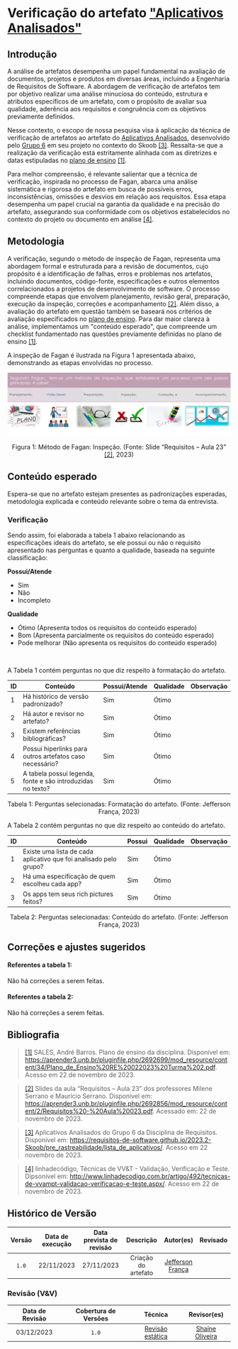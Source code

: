 # Verificação do artefato ["Aplicativos Analisados"](https://requisitos-de-software.github.io/2023.2-Skoob/pre_rastreabilidade/lista_de_aplicativos/)

## Introdução

A análise de artefatos desempenha um papel fundamental na avaliação de documentos, projetos e produtos em diversas áreas, incluindo a Engenharia de Requisitos de Software. A abordagem de verificação de artefatos tem por objetivo realizar uma análise minuciosa do conteúdo, estrutura e atributos específicos de um artefato, com o propósito de avaliar sua qualidade, aderência aos requisitos e congruência com os objetivos previamente definidos.

Nesse contexto, o escopo de nossa pesquisa visa à aplicação da técnica de verificação de artefatos ao artefato do [Aplicativos Analisados](https://requisitos-de-software.github.io/2023.2-Skoob/pre_rastreabilidade/lista_de_aplicativos/), desenvolvido pelo [Grupo 6](https://requisitos-de-software.github.io/2023.2-Skoob/) em seu projeto no contexto do Skoob <a id="a" href="#aa">[3]</a>. Ressalta-se que a realização da verificação está estritamente alinhada com as diretrizes e datas estipuladas no [plano de ensino](https://aprender3.unb.br/pluginfile.php/2692699/mod_resource/content/34/Plano_de_Ensino%20RE%20022023%20Turma%202.pdf) <a id="a" href="#aa">[1]</a>.

Para melhor compreensão, é relevante salientar que a técnica de verificação, inspirada no processo de Fagan, abarca uma análise sistemática e rigorosa do artefato em busca de possíveis erros, inconsistências, omissões e desvios em relação aos requisitos. Essa etapa desempenha um papel crucial na garantia da qualidade e na precisão do artefato, assegurando sua conformidade com os objetivos estabelecidos no contexto do projeto ou documento em análise <a id="d" href="#dd">[4]</a>.

## Metodologia

A verificação, segundo o método de inspeção de Fagan, representa uma abordagem formal e estruturada para a revisão de documentos, cujo propósito é a identificação de falhas, erros e problemas nos artefatos, incluindo documentos, código-fonte, especificações e outros elementos correlacionados a projetos de desenvolvimento de software. O processo compreende etapas que envolvem planejamento, revisão geral, preparação, execução da inspeção, correções e acompanhamento <a id="b" href="#bb">[2]</a>. Além disso, a avaliação do artefato em questão também se baseará nos critérios de avaliação especificados no [plano de ensino](https://aprender3.unb.br/pluginfile.php/2692699/mod_resource/content/34/Plano_de_Ensino%20RE%20022023%20Turma%202.pdf). Para dar maior clareza à análise, implementamos um "conteúdo esperado", que compreende um checklist fundamentado nas questões previamente definidas no plano de ensino <a id="a" href="#aa">[1]</a>.

A inspeção de Fagan é ilustrada na Figura 1 apresentada abaixo, demonstrando as etapas envolvidas no processo.

![Inspeção Fagan](../Fagan.png)

<div style="text-align: center;">
    Figura 1: Método de Fagan: Inspeção. (Fonte: Slide “Requisitos – Aula 23” <a id="b" href="#bb">[2]</a>, 2023)
</div>

## Conteúdo esperado

Espera-se que no artefato estejam presentes as padronizações esperadas, metodologia explicada e conteúdo relevante sobre o tema da entrevista.

### Verificação

Sendo assim, foi elaborada a tabela 1 abaixo relacionando as especificações ideais do artefato, se ele possui ou não o requisito apresentado nas perguntas e quanto a qualidade, baseada na seguinte classificação:

**Possui/Atende**

- Sim
- Não
- Incompleto

**Qualidade**

- Ótimo (Apresenta todos os requisitos do conteúdo esperado)
- Bom (Apresenta parcialmente os requisitos do conteúdo esperado)
- Pode melhorar (Não apresenta os requisitos do conteúdo esperado)

<br>

A Tabela 1 contém perguntas no que diz respeito à formatação do artefato. <a id="Tabela1"></a>

| ID  | Conteúdo                                                    | Possui/Atende | Qualidade | Observação |
| --- | ----------------------------------------------------------- | ------------- | --------- | ---------- |
| 1   | Há histórico de versão padronizado?                         | Sim           | Ótimo     |            |
| 2   | Há autor e revisor no artefato?                             | Sim           | Ótimo     |            |
| 3   | Existem referências bibliográficas?                         | Sim           | Ótimo     |            |
| 4   | Possui hiperlinks para outros artefatos caso necessário?    | Sim           | Ótimo     |            |
| 5   | A tabela possui legenda, fonte e são introduzidas no texto? | Sim           | Ótimo     |            |

<div style="text-align: center;">
    Tabela 1: Perguntas selecionadas: Formatação do artefato. (Fonte: Jefferson França, 2023)
</div>

A Tabela 2 contém perguntas no que diz respeito ao conteúdo do artefato. <a id="Tabela2"></a>

| ID  | Conteúdo                                                          | Possui | Qualidade | Observação |
| --- | ----------------------------------------------------------------- | ------ | --------- | ---------- |
| 1   | Existe uma lista de cada aplicativo que foi analisado pelo grupo? | Sim    | Ótimo     |            |
| 2   | Há uma especificação de quem escolheu cada app?                   | Sim    | Ótimo     |            |
| 3   | Os apps tem seus rich pictures feitos?                            | Sim    | Ótimo     |            |

<div style="text-align: center;">
    Tabela 2: Perguntas selecionadas: Conteúdo do artefato. (Fonte: Jefferson França, 2023)
</div>

## Correções e ajustes sugeridos

#### Referentes a tabela 1:

Não há correções a serem feitas.

#### Referentes a tabela 2:

Não há correções a serem feitas.

## Bibliografia

> <a id="a" href="#aa">[1]</a> SALES, André Barros. Plano de ensino da disciplina. Disponível em: <https://aprender3.unb.br/pluginfile.php/2692699/mod_resource/content/34/Plano_de_Ensino%20RE%20022023%20Turma%202.pdf>. Acesso em 22 de novembro de 2023.

> <a id="b" href="#bb">[2]</a> Slides da aula “Requisitos – Aula 23” dos professores Milene Serrano e Maurício Serrano. Disponível em: <https://aprender3.unb.br/pluginfile.php/2692856/mod_resource/content/2/Requisitos%20-%20Aula%20023.pdf>. Acessado em: 22 de novembro de 2023.

> <a id="c" href="#cc">[3]</a> Aplicativos Analisados do Grupo 6 da Disciplina de Requisitos. Disponível em: <https://requisitos-de-software.github.io/2023.2-Skoob/pre_rastreabilidade/lista_de_aplicativos/>. Acesso em 22 novembro de 2023.


> <a id="d" href="#dd">[4]</a> linhadecódigo, Técnicas de VV&T - Validação, Verificação e Teste. Dipsonível em: <http://www.linhadecodigo.com.br/artigo/492/tecnicas-de-vvampt-validacao-verificacao-e-teste.aspx/>. Acesso em 22 de novembro de 2023.



## Histórico de Versão

| Versão | Data de execução | Data prevista de revisão |      Descrição      |                   Autor(es)                   | Revisado |
| :----: | :--------------: | :----------------------: | :-----------------: | :-------------------------------------------: | :------: |
| `1.0`  |    22/11/2023    |        27/11/2023        | Criação do artefato | [Jefferson França](https://github.com/Frans6) |          |

### Revisão (V&V)

| Data de Revisão | Cobertura de Versões | Técnica |                      Revisor(es)                      |
| :-------------: | :------------------: | :-----: | :---------------------------------------------------: |
|   03/12/2023    |        `1.0`         |    [Revisão estática](https://requisitos-de-software.github.io/2023.2-Skoob/verificacao/revisoes/)    | [Shaíne Oliveira](https://github.com/ShaineOliveira_) |
